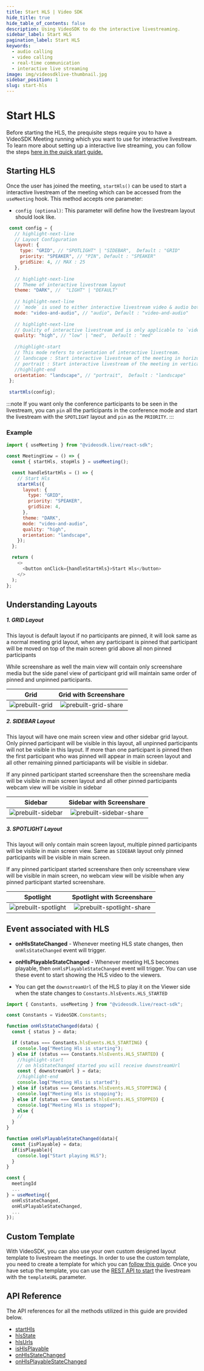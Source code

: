 ```yaml
---
title: Start HLS | Video SDK
hide_title: true
hide_table_of_contents: false
description: Using VideoSDK to do the interactive livestreaming.
sidebar_label: Start HLS
pagination_label: Start HLS
keywords:
  - audio calling
  - video calling
  - real-time communication
  - interactive live streaming
image: img/videosdklive-thumbnail.jpg
sidebar_position: 1
slug: start-hls
---
```


# Start HLS

Before starting the HLS, the prequisite steps require you to have a VideoSDK Meeting running which you want to use for interactive livestream. To learn more about setting up a interactive live streaming, you can follow the steps [here in the quick start guide.](/react/guide/video-and-audio-calling-api-sdk/quick-start-ILS)

## Starting HLS

Once the user has joined the meeting, `startHls()` can be used to start a interactive livestream of the meeting which can be accessed from the `useMeeting` hook. This method accepts one parameter:

- `config (optional)`: This parameter will define how the livestream layout should look like.

```js
 const config = {
   // highlight-next-line
   // Layout Configuration
   layout: {
     type: "GRID", // "SPOTLIGHT" | "SIDEBAR",  Default : "GRID"
     priority: "SPEAKER", // "PIN", Default : "SPEAKER"
     gridSize: 4, // MAX : 25
   },
​
   // highlight-next-line
   // Theme of interactive livestream layout
   theme: "DARK", //  "LIGHT" | "DEFAULT"
​
   // highlight-next-line
   // `mode` is used to either interactive livestream video & audio both or only audio.
   mode: "video-and-audio", // "audio", Default : "video-and-audio"
​
   // highlight-next-line
   // Quality of interactive livestream and is only applicable to `video-and-audio` type mode.
   quality: "high", // "low" | "med",  Default : "med"
​
   //highlight-start
   // This mode refers to orientation of interactive livestream.
   // landscape : Start interactive livestream of the meeting in horizontally
   // portrait : Start interactive livestream of the meeting in vertically (Best for mobile view)
   //highlight-end
   orientation: "landscape", // "portrait",  Default : "landscape"
 };
​
 startHls(config);
```

:::note
If you want only the conference participants to be seen in the livestream, you can `pin` all the participants in the conference mode and start the livestream with the `SPOTLIGHT` layout and `pin` as the `PRIORITY`.
:::

### Example

```js
import { useMeeting } from "@videosdk.live/react-sdk";

const MeetingView = () => {
  const { startHls, stopHls } = useMeeting();

  const handleStartHls = () => {
    // Start Hls
    startHls({
      layout: {
        type: "GRID",
        priority: "SPEAKER",
        gridSize: 4,
      },
      theme: "DARK",
      mode: "video-and-audio",
      quality: "high",
      orientation: "landscape",
    });
  };

  return (
    <>
      <button onClick={handleStartHls}>Start Hls</button>
    </>
  );
};
```

## Understanding Layouts

##### 1. GRID Layout

This layout is default layout if no participants are pinned, it will look same as a normal meeting grid layout, when any participant is pinned that participant will be moved on top of the main screen grid above all non pinned participants

While screenshare as well the main view will contain only screenshare media but the side panel view of participant grid will maintain same order of pinned and unpinned participants.

|                       Grid                        |                     Grid with Screenshare                     |
| :-----------------------------------------------: | :-----------------------------------------------------------: |
| ![prebuilt-grid](/img/prebuilt/prebuilt-grid.png) | ![prebuilt-grid-share](/img/prebuilt/prebuilt-grid-share.png) |

##### 2. SIDEBAR Layout

This layout will have one main screen view and other sidebar grid layout. Only pinned participant will be visible in this layout, all unpinned participants will not be visible in this layout. If more than one participant is pinned then the first participant who was pinned will appear in main screen layout and all other remaining pinned particiapants will be visible in sidebar.

If any pinned participant started screenshare then the screenshare media will be visible in main screen layout and all other pinned participants webcam view will be visible in sidebar

|                         Sidebar                         |                      Sidebar with Screenshare                       |
| :-----------------------------------------------------: | :-----------------------------------------------------------------: |
| ![prebuilt-sidebar](/img/prebuilt/prebuilt-sidebar.png) | ![prebuilt-sidebar-share](/img/prebuilt/prebuilt-sidebar-share.png) |

##### 3. SPOTLIGHT Layout

This layout will only contain main screen layout, multiple pinned participants will be visible in main screen view. Same as `SIDEBAR` layout only pinned participants will be visible in main screen.

If any pinned participant started screenshare then only screenshare view will be visible in main screen, no webcam view will be visible when any pinned participant started screenshare.

|                          Spotlight                          |                       Spotlight with Screenshare                        |
| :---------------------------------------------------------: | :---------------------------------------------------------------------: |
| ![prebuilt-spotlight](/img/prebuilt/prebuilt-spotlight.png) | ![prebuilt-spotlight-share](/img/prebuilt/prebuilt-spotlight-share.png) |

## Event associated with HLS

- **onHlsStateChanged** - Whenever meeting HLS state changes, then `onHlsStateChanged` event will trigger.
- **onHlsPlayableStateChanged** - Whenever meeting HLS becomes playable, then `onHlsPlayableStateChanged` event will trigger. You can use these event to start showing the HLS video to the viewers.

- You can get the `downstreamUrl` of the HLS to play it on the Viewer side when the state changes to `Constants.hlsEvents.HLS_STARTED`

```js
import { Constants, useMeeting } from "@videosdk.live/react-sdk";

const Constants = VideoSDK.Constants;

function onHlsStateChanged(data) {
  const { status } = data;

  if (status === Constants.hlsEvents.HLS_STARTING) {
    console.log("Meeting Hls is starting");
  } else if (status === Constants.hlsEvents.HLS_STARTED) {
    //highlight-start
    // on hlsStateChanged started you will receive downstreamUrl
    const { downstreamUrl } = data;
    //highlight-end
    console.log("Meeting Hls is started");
  } else if (status === Constants.hlsEvents.HLS_STOPPING) {
    console.log("Meeting Hls is stopping");
  } else if (status === Constants.hlsEvents.HLS_STOPPED) {
    console.log("Meeting Hls is stopped");
  } else {
    //
  }
}

function onHlsPlayableStateChanged(data){
  const {isPlayable} = data;
  if(isPlayable){
    console.log("Start playing HLS");
  }
}

const {
  meetingId
  ...
} = useMeeting({
  onHlsStateChanged,
  onHlsPlayableStateChanged,
  ...
});

```

## Custom Template

With VideoSDK, you can also use your own custom designed layout template to livestream the meetings. In order to use the custom template, you need to create a template for which you can [follow this guide](/docs/tutorials/customized-layout). Once you have setup the template, you can use the [REST API to start](/api-reference/realtime-communication/start-livestream) the livestream with the `templateURL` parameter.

## API Reference

The API references for all the methods utilized in this guide are provided below.

- [startHls](/react/api/sdk-reference/use-meeting/methods#starthls)
- [hlsState](/react/api/sdk-reference/use-meeting/properties#hlsstate)
- [hlsUrls](/react/api/sdk-reference/use-meeting/properties#hlsurls)
- [isHlsPlayable](/react/api/sdk-reference/use-meeting/properties#ishlsplayable)
- [onHlsStateChanged](/react/api/sdk-reference/use-meeting/events#onhlsstatechanged)
- [onHlsPlayableStateChanged](/react/api/sdk-reference/use-meeting/events#onhlsplayablestatechanged)
